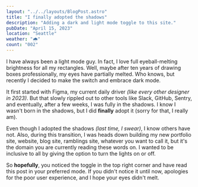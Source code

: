 ```yaml
---
layout: "../../layouts/BlogPost.astro"
title: "I finally adopted the shadows"
description: "Adding a dark and light mode toggle to this site."
pubDate: "April 15, 2023"
location: "Seattle"
weather: "🌧️"
count: "002"
---
```

I have always been a light mode guy. In fact, I love full eyeball-melting brightness for all my rectangles. Well, maybe after ten years of drawing boxes professionally, my eyes have partially melted. Who knows, but recently I decided to make the switch and embrace dark mode.

It first started with Figma, my current daily driver _(like every other designer in 2023)_. But that slowly rippled out to other tools like Slack, GitHub, Sentry, and eventually, after a few weeks, I was fully in the shadows.
I know I wasn't born in the shadows, but I did **finally** adopt it (sorry for that, I really am).

Even though I adopted the shadows _(last time, I swear)_, I know others have not. Also, during this transition, I was heads down building my new portfolio site, website, blog site, ramblings site, whatever you want to call it, but it's the domain you are currently reading these words on. I wanted to be inclusive to all by giving the option to turn the lights on or off.

So **hopefully**, you noticed the toggle in the top right corner and have read this post in your preferred mode. If you didn't notice it until now, apologies for the poor user experience, and I hope your eyes didn't melt.





